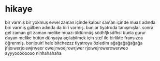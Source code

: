 # hikaye
bir varmış bir yokmuş
evvel zaman içinde kalbur saman içinde 
muaz adında biri varmış
gülben adında da biri varmış.
bunlar tiyatroda tanışmışlar.
sonra gel zaman git zaman 
melike muazı öldürmüş södhfjksdfhsl 
bunla gurur duyan melike bütün dünyaya açılabilmek için stef ile birlikte fransızca öğrenmiş.
bonjouir! 
helo bitchezzz 
tiyatroyu özledim 
ağağağağağağa
jfıjoıwerjoıewjrweor
oweıjrwoejrowrjwer
rjoıwejrowerowerweo
ayyyoooooooo
nihhahahaha
